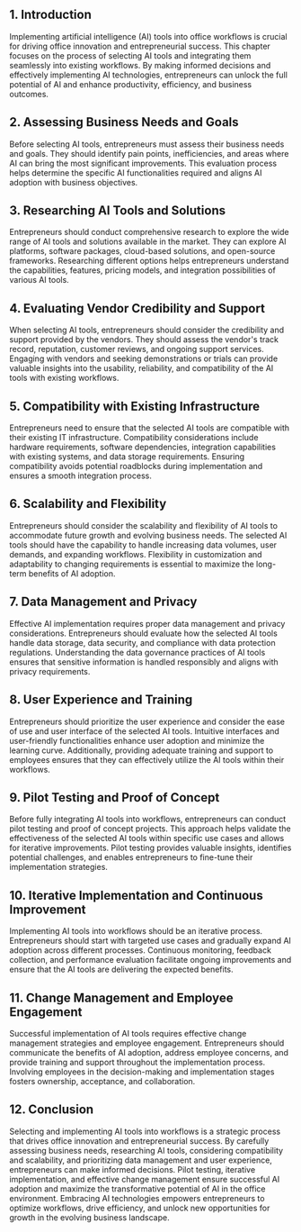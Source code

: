 
## 1\. Introduction

Implementing artificial intelligence (AI) tools into office workflows is crucial for driving office innovation and entrepreneurial success. This chapter focuses on the process of selecting AI tools and integrating them seamlessly into existing workflows. By making informed decisions and effectively implementing AI technologies, entrepreneurs can unlock the full potential of AI and enhance productivity, efficiency, and business outcomes.

## 2\. Assessing Business Needs and Goals

Before selecting AI tools, entrepreneurs must assess their business needs and goals. They should identify pain points, inefficiencies, and areas where AI can bring the most significant improvements. This evaluation process helps determine the specific AI functionalities required and aligns AI adoption with business objectives.

## 3\. Researching AI Tools and Solutions

Entrepreneurs should conduct comprehensive research to explore the wide range of AI tools and solutions available in the market. They can explore AI platforms, software packages, cloud-based solutions, and open-source frameworks. Researching different options helps entrepreneurs understand the capabilities, features, pricing models, and integration possibilities of various AI tools.

## 4\. Evaluating Vendor Credibility and Support

When selecting AI tools, entrepreneurs should consider the credibility and support provided by the vendors. They should assess the vendor's track record, reputation, customer reviews, and ongoing support services. Engaging with vendors and seeking demonstrations or trials can provide valuable insights into the usability, reliability, and compatibility of the AI tools with existing workflows.

## 5\. Compatibility with Existing Infrastructure

Entrepreneurs need to ensure that the selected AI tools are compatible with their existing IT infrastructure. Compatibility considerations include hardware requirements, software dependencies, integration capabilities with existing systems, and data storage requirements. Ensuring compatibility avoids potential roadblocks during implementation and ensures a smooth integration process.

## 6\. Scalability and Flexibility

Entrepreneurs should consider the scalability and flexibility of AI tools to accommodate future growth and evolving business needs. The selected AI tools should have the capability to handle increasing data volumes, user demands, and expanding workflows. Flexibility in customization and adaptability to changing requirements is essential to maximize the long-term benefits of AI adoption.

## 7\. Data Management and Privacy

Effective AI implementation requires proper data management and privacy considerations. Entrepreneurs should evaluate how the selected AI tools handle data storage, data security, and compliance with data protection regulations. Understanding the data governance practices of AI tools ensures that sensitive information is handled responsibly and aligns with privacy requirements.

## 8\. User Experience and Training

Entrepreneurs should prioritize the user experience and consider the ease of use and user interface of the selected AI tools. Intuitive interfaces and user-friendly functionalities enhance user adoption and minimize the learning curve. Additionally, providing adequate training and support to employees ensures that they can effectively utilize the AI tools within their workflows.

## 9\. Pilot Testing and Proof of Concept

Before fully integrating AI tools into workflows, entrepreneurs can conduct pilot testing and proof of concept projects. This approach helps validate the effectiveness of the selected AI tools within specific use cases and allows for iterative improvements. Pilot testing provides valuable insights, identifies potential challenges, and enables entrepreneurs to fine-tune their implementation strategies.

## 10\. Iterative Implementation and Continuous Improvement

Implementing AI tools into workflows should be an iterative process. Entrepreneurs should start with targeted use cases and gradually expand AI adoption across different processes. Continuous monitoring, feedback collection, and performance evaluation facilitate ongoing improvements and ensure that the AI tools are delivering the expected benefits.

## 11\. Change Management and Employee Engagement

Successful implementation of AI tools requires effective change management strategies and employee engagement. Entrepreneurs should communicate the benefits of AI adoption, address employee concerns, and provide training and support throughout the implementation process. Involving employees in the decision-making and implementation stages fosters ownership, acceptance, and collaboration.

## 12\. Conclusion

Selecting and implementing AI tools into workflows is a strategic process that drives office innovation and entrepreneurial success. By carefully assessing business needs, researching AI tools, considering compatibility and scalability, and prioritizing data management and user experience, entrepreneurs can make informed decisions. Pilot testing, iterative implementation, and effective change management ensure successful AI adoption and maximize the transformative potential of AI in the office environment. Embracing AI technologies empowers entrepreneurs to optimize workflows, drive efficiency, and unlock new opportunities for growth in the evolving business landscape.
